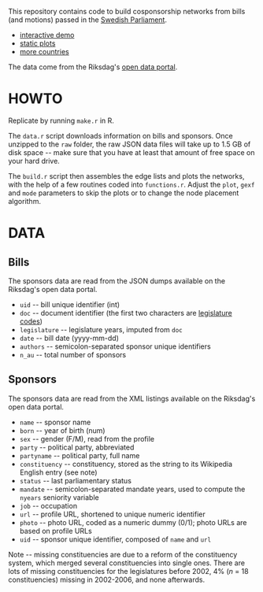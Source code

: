This repository contains code to build cosponsorship networks from bills (and motions) passed in the [Swedish Parliament](http://www.riksdagen.se/).

- [interactive demo](http://f.briatte.org/parlviz/riksdag)
- [static plots](http://f.briatte.org/parlviz/riksdag/plots.html)
- [more countries](https://github.com/briatte/parlnet)

The data come from the Riksdag's [open data portal](http://data.riksdagen.se/).

# HOWTO

Replicate by running `make.r` in R.

The `data.r` script downloads information on bills and sponsors. Once unzipped to the `raw` folder, the raw JSON data files will take up to 1.5 GB of disk space -- make sure that you have at least that amount of free space on your hard drive.

The `build.r` script then assembles the edge lists and plots the networks, with the help of a few routines coded into `functions.r`. Adjust the `plot`, `gexf` and `mode` parameters to skip the plots or to change the node placement algorithm.

# DATA

## Bills

The sponsors data are read from the JSON dumps available on the Riksdag's open data portal.

- `uid` -- bill unique identifier (int)
- `doc` -- document identifier (the first two characters are [legislature codes](http://data.riksdagen.se/sv/sa-funkar-dokument-id))
- `legislature` -- legislature years, imputed from `doc`
- `date` -- bill date (yyyy-mm-dd)
- `authors` -- semicolon-separated sponsor unique identifiers
- `n_au` -- total number of sponsors

## Sponsors

The sponsors data are read from the XML listings available on the Riksdag's open data portal.

- `name` -- sponsor name
- `born` -- year of birth (num)
- `sex` -- gender (F/M), read from the profile
- `party` -- political party, abbreviated
- `partyname` -- political party, full name
- `constituency` -- constituency, stored as the string to its Wikipedia English entry (see note)
- `status` -- last parliamentary status
- `mandate` -- semicolon-separated mandate years, used to compute the `nyears` seniority variable
- `job` -- occupation
- `url` -- profile URL, shortened to unique numeric identifier
- `photo` -- photo URL, coded as a numeric dummy (0/1); photo URLs are based on profile URLs
- `uid` -- sponsor unique identifier, composed of `name` and `url`

Note -- missing constituencies are due to a reform of the constituency system, which merged several constituencies into single ones. There are lots of missing constituencies for the legislatures before 2002, 4% (_n_ = 18 constituencies) missing in 2002-2006, and none afterwards.

